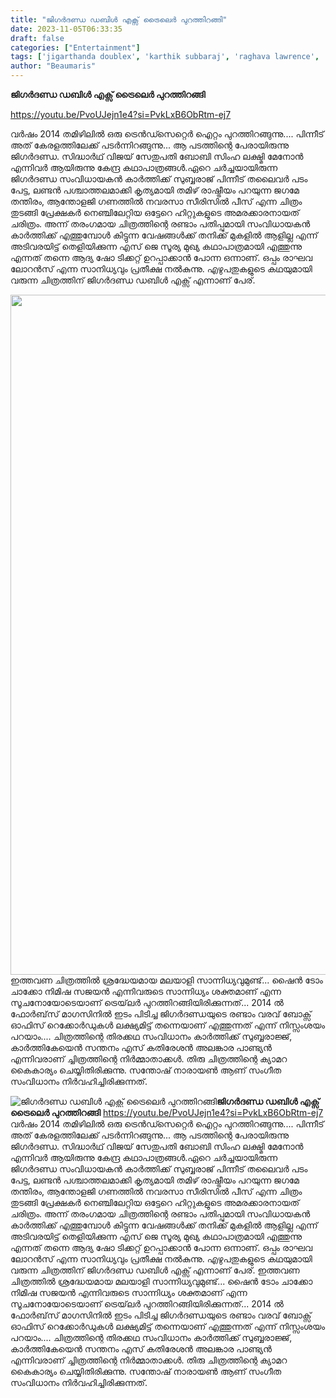 ```yaml
---
title: "ജിഗർദണ്ഡ ഡബിൾ എക്സ് ട്രൈലെർ പുറത്തിറങ്ങി"
date: 2023-11-05T06:33:35
draft: false
categories: ["Entertainment"]
tags: ['jigarthanda doublex', 'karthik subbaraj', 'raghava lawrence', 'Santhosh Narayanan', 'SJ Suryah', 'Trailer']
author: "Beaumaris"
---
```


<strong>ജിഗർദണ്ഡ ഡബിൾ എക്സ് ട്രൈലെർ പുറത്തിറങ്ങി</strong>

https://youtu.be/PvoUJejn1e4?si=PvkLxB6ObRtm-ej7

വർഷം 2014 തമിഴിലിൽ ഒരു ട്രെൻഡ്സെറ്റെർ ഐറ്റം പുറത്തിറങ്ങുന്നു.... പിന്നീട് അത് കേരളത്തിലേക്ക് പടർന്നിറങ്ങുന്നു... ആ പടത്തിന്റെ പേരായിരുന്നു ജിഗർദണ്ഡ. സിദ്ധാർഥ്‌ വിജയ് സേതുപതി ബോബി സിംഹ ലക്ഷ്മി മേനോൻ എന്നിവർ ആയിരുന്നു കേന്ദ്ര കഥാപാത്രങ്ങൾ.ഏറെ ചർച്ചയായിരുന്ന ജിഗർദണ്ഡ സംവിധായകൻ കാർത്തിക്ക് സുബ്ബരാജ് പിന്നീട് തലൈവർ പടം പേട്ട, ലണ്ടൻ പശ്ചാത്തലമാക്കി കൃത്യമായി തമിഴ് രാഷ്ട്രീയം പറയുന്ന ജഗമേ തന്തിരം, ആന്തോളജി ഗണത്തിൽ നവരസാ സീരിസിൽ പീസ് എന്ന ചിത്രം തുടങ്ങി പ്രേക്ഷകർ നെഞ്ചിലേറ്റിയ ഒട്ടേറെ ഹിറ്റുകളുടെ അമരക്കാരനായത് ചരിത്രം. അന്ന് തരംഗമായ ചിത്രത്തിന്റെ രണ്ടാം പതിപ്പുമായി സംവിധായകൻ കാർത്തിക്ക് എത്തുമ്പോൾ കിട്ടുന്ന വേഷങ്ങൾക്ക് തനിക്ക് മുകളിൽ ആളില്ല എന്ന് അടിവരയിട്ട് തെളിയിക്കുന്ന എസ് ജെ സൂര്യ മുഖ്യ കഥാപാത്രമായി എത്തുന്നു എന്നത് തന്നെ ആദ്യ ഷോ ടിക്കറ്റ് ഉറപ്പാക്കാൻ പോന്ന ഒന്നാണ്. ഒപ്പം രാഘവ ലോറൻസ് എന്ന സാനിധ്യവും പ്രതീക്ഷ നൽകുന്നു. എഴുപതുകളുടെ കഥയുമായി വരുന്ന ചിത്രത്തിന് ജിഗർദണ്ഡ ഡബിൾ എക്സ് എന്നാണ് പേര്.

<img class="size-full wp-image-428245 aligncenter" src="https://cdn.boolokam.com/articles/2023/11/qfqffffq.jpg" alt="" width="1066" height="1088" />ഇത്തവണ ചിത്രത്തിൽ ശ്രദ്ധേയമായ മലയാളി സാന്നിധ്യവുമുണ്ട്... ഷൈൻ ടോം ചാക്കോ നിമിഷ സജയൻ എന്നിവരുടെ സാന്നിധ്യം ശക്തമാണ് എന്ന സൂചനോയോടെയാണ് ട്രെയ്‌ലർ പുറത്തിറങ്ങിയിരിക്കുന്നത്... 2014 ൽ ഫോർബ്‌സ് മാഗസിനിൽ ഇടം പിടിച്ച ജിഗർദണ്ഡയുടെ രണ്ടാം വരവ് ബോക്സ് ഓഫിസ് റെക്കോർഡുകൾ ലക്ഷ്യമിട്ട് തന്നെയാണ് എത്തുന്നത് എന്ന് നിസ്സംശയം പറയാം....
ചിത്രത്തിന്റെ തിരക്കഥ സംവിധാനം കാർത്തിക്ക് സുബ്ബരാജ്ജ്, കാർത്തികേയെൻ സന്തനം എസ് കതിരേശൻ അലങ്കാര പാണ്ട്യൻ എന്നിവരാണ് ച്ചിത്രത്തിന്റെ നിർമ്മാതാക്കൾ. തിരു ചിത്രത്തിന്റെ ക്യാമറ കൈകാര്യം ചെയ്യിതിരിക്കുന്നു. സന്തോഷ് നാരായൺ ആണ് സംഗീത സംവിധാനം നിർവഹിച്ചിരിക്കുന്നത്.


![ജിഗർദണ്ഡ ഡബിൾ എക്സ് ട്രൈലെർ പുറത്തിറങ്ങി](https://cdn.boolokam.com/articles/2023/11/qfqffffq.jpg)**ജിഗർദണ്ഡ ഡബിൾ എക്സ് ട്രൈലെർ പുറത്തിറങ്ങി** https://youtu.be/PvoUJejn1e4?si=PvkLxB6ObRtm-ej7 വർഷം 2014 തമിഴിലിൽ ഒരു ട്രെൻഡ്സെറ്റെർ ഐറ്റം പുറത്തിറങ്ങുന്നു.... പിന്നീട് അത് കേരളത്തിലേക്ക് പടർന്നിറങ്ങുന്നു... ആ പടത്തിന്റെ പേരായിരുന്നു ജിഗർദണ്ഡ. സിദ്ധാർഥ്‌ വിജയ് സേതുപതി ബോബി സിംഹ ലക്ഷ്മി മേനോൻ എന്നിവർ ആയിരുന്നു കേന്ദ്ര കഥാപാത്രങ്ങൾ.ഏറെ ചർച്ചയായിരുന്ന ജിഗർദണ്ഡ സംവിധായകൻ കാർത്തിക്ക് സുബ്ബരാജ് പിന്നീട് തലൈവർ പടം പേട്ട, ലണ്ടൻ പശ്ചാത്തലമാക്കി കൃത്യമായി തമിഴ് രാഷ്ട്രീയം പറയുന്ന ജഗമേ തന്തിരം, ആന്തോളജി ഗണത്തിൽ നവരസാ സീരിസിൽ പീസ് എന്ന ചിത്രം തുടങ്ങി പ്രേക്ഷകർ നെഞ്ചിലേറ്റിയ ഒട്ടേറെ ഹിറ്റുകളുടെ അമരക്കാരനായത് ചരിത്രം. അന്ന് തരംഗമായ ചിത്രത്തിന്റെ രണ്ടാം പതിപ്പുമായി സംവിധായകൻ കാർത്തിക്ക് എത്തുമ്പോൾ കിട്ടുന്ന വേഷങ്ങൾക്ക് തനിക്ക് മുകളിൽ ആളില്ല എന്ന് അടിവരയിട്ട് തെളിയിക്കുന്ന എസ് ജെ സൂര്യ മുഖ്യ കഥാപാത്രമായി എത്തുന്നു എന്നത് തന്നെ ആദ്യ ഷോ ടിക്കറ്റ് ഉറപ്പാക്കാൻ പോന്ന ഒന്നാണ്. ഒപ്പം രാഘവ ലോറൻസ് എന്ന സാനിധ്യവും പ്രതീക്ഷ നൽകുന്നു. എഴുപതുകളുടെ കഥയുമായി വരുന്ന ചിത്രത്തിന് ജിഗർദണ്ഡ ഡബിൾ എക്സ് എന്നാണ് പേര്. ഇത്തവണ ചിത്രത്തിൽ ശ്രദ്ധേയമായ മലയാളി സാന്നിധ്യവുമുണ്ട്... ഷൈൻ ടോം ചാക്കോ നിമിഷ സജയൻ എന്നിവരുടെ സാന്നിധ്യം ശക്തമാണ് എന്ന സൂചനോയോടെയാണ് ട്രെയ്‌ലർ പുറത്തിറങ്ങിയിരിക്കുന്നത്... 2014 ൽ ഫോർബ്‌സ് മാഗസിനിൽ ഇടം പിടിച്ച ജിഗർദണ്ഡയുടെ രണ്ടാം വരവ് ബോക്സ് ഓഫിസ് റെക്കോർഡുകൾ ലക്ഷ്യമിട്ട് തന്നെയാണ് എത്തുന്നത് എന്ന് നിസ്സംശയം പറയാം.... ചിത്രത്തിന്റെ തിരക്കഥ സംവിധാനം കാർത്തിക്ക് സുബ്ബരാജ്ജ്, കാർത്തികേയെൻ സന്തനം എസ് കതിരേശൻ അലങ്കാര പാണ്ട്യൻ എന്നിവരാണ് ച്ചിത്രത്തിന്റെ നിർമ്മാതാക്കൾ. തിരു ചിത്രത്തിന്റെ ക്യാമറ കൈകാര്യം ചെയ്യിതിരിക്കുന്നു. സന്തോഷ് നാരായൺ ആണ് സംഗീത സംവിധാനം നിർവഹിച്ചിരിക്കുന്നത്.
